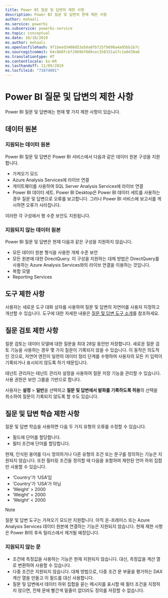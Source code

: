 ```yaml
---
title: Power BI 질문 및 답변의 제한 사항
description: Power BI 질문 및 답변의 현재 제한 사항
author: mohaali
ms.service: powerbi
ms.subservice: powerbi-service
ms.topic: conceptual
ms.date: 10/18/2019
ms.author: mohaali
ms.openlocfilehash: 9f1beed3408d53a58a0fb725f9d98a4a95bb1b7c
ms.sourcegitcommit: 64c860fcbf2969bf089cec358331a1fc1e0d39a8
ms.translationtype: HT
ms.contentlocale: ko-KR
ms.lasthandoff: 11/09/2019
ms.locfileid: "73874891"
---
```

# <a name="limitations-of-power-bi-qa"></a>Power BI 질문 및 답변의 제한 사항

Power BI 질문 및 답변에는 현재 몇 가지 제한 사항이 있습니다.

## <a name="data-sources"></a>데이터 원본

### <a name="supported-data-sources"></a>지원되는 데이터 원본

Power BI 질문 및 답변은 Power BI 서비스에서 다음과 같은 데이터 원본 구성을 지원합니다.

- 가져오기 모드
- Azure Analysis Services에 라이브 연결
- 게이트웨이를 사용하여 SQL Server Analysis Services에 라이브 연결
- Power BI 데이터 세트. Power BI Desktop은 Power BI 데이터 세트를 사용하는 경우 질문 및 답변으로 오류를 보고합니다. 그러나 Power BI 서비스에 보고서를 게시하면 오류가 사라집니다.

이러한 각 구성에서 행 수준 보안도 지원됩니다.

### <a name="data-sources-not-supported"></a>지원되지 않는 데이터 원본

Power BI 질문 및 답변은 현재 다음과 같은 구성을 지원하지 않습니다.

- 모든 데이터 원본 형식을 사용한 개체 수준 보안
- 모든 원본에 대한 DirectQuery. 이 구성을 지원하는 대체 방법은 DirectQuery를 사용하는 Azure Analysis Services와의 라이브 연결을 이용하는 것입니다.
- 복합 모델
- Reporting Services 

## <a name="tooling-limitations"></a>도구 제한 사항

사용자는 새로운 도구 대화 상자를 사용하여 질문 및 답변의 자연어를 사용자 지정하고 개선할 수 있습니다. 도구에 대한 자세한 내용은 [질문 및 답변 도구 소개](q-and-a-tooling-intro.md)를 참조하세요.

## <a name="review-question-limitations"></a>질문 검토 제한 사항

질문 검토는 데이터 모델에 대한 질문을 최대 28일 동안만 저장합니다. 새로운 질문 검토 기능을 사용하는 경우 몇 가지 질문이 기록되지 않을 수 있습니다. 이 동작은 의도적인 것으로, 자연어 엔진이 일련의 데이터 정리 단계를 수행하여 사용자의 모든 키 입력이 기록되거나 표시되지 않도록 하기 때문입니다.

테넌트 관리자는 테넌트 관리자 설정을 사용하여 질문 저장 기능을 관리할 수 있습니다. 사용 권한은 보안 그룹을 기반으로 합니다. 

사용자는 **설정** > **일반**을 선택하고 **질문 및 답변에서 발화를 기록하도록 허용**의 선택을 취소하여 질문이 기록되지 않도록 할 수도 있습니다. 

## <a name="teach-qa-limitations"></a>질문 및 답변 학습 제한 사항

질문 및 답변 학습을 사용하면 다음 두 가지 유형의 오류를 수정할 수 있습니다.

- 필드에 단어를 할당합니다.
- 필터 조건에 단어를 할당합니다.

현재, 인식된 용어를 다시 정의하거나 다른 유형의 조건 또는 문구를 정의하는 기능은 지원되지 않습니다. 또한 필터링 조건을 정의할 때 다음을 포함하여 제한된 언어 하위 집합만 사용할 수 있습니다.

- ‘Country’가 ‘USA’임
- ‘Country’가 ‘USA’가 아님
- ‘Weight’ > 2000
- ‘Weight’ = 2000
- ‘Weight’ < 2000

> [!NOTE]
> 질문 및 답변 도구는 가져오기 모드만 지원합니다. 아직 온-프레미스 또는 Azure Analysis Services 데이터 원본에 연결하는 기능은 지원되지 않습니다. 현재 제한 사항은 Power BI의 후속 릴리스에서 제거될 예정입니다.

### <a name="statements-not-supported"></a>지원되지 않는 문

- 조건에 측정값을 사용하는 기능은 현재 지원되지 않습니다. 대신, 측정값을 계산 열로 변환하여 사용할 수 있습니다.
- 다중 조건은 지원되지 않습니다. 대체 방법으로, 다중 조건 문 부울을 평가하는 DAX 계산 열을 만들고 이 필드를 대신 사용합니다.
- 질문 및 답변에서 데이터 하위 집합을 묻는 메시지를 표시할 때 필터 조건을 지정하지 않으면, 전체 문에 빨간색 밑줄이 없더라도 정의를 저장할 수 없습니다.
